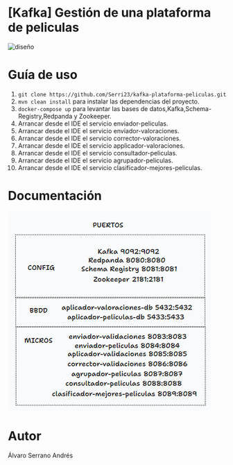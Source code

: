 # [Kafka] Gestión de una plataforma de peliculas 

![diseño](images/diseño.png)


# Guía de uso
1. ``git clone https://github.com/Serri23/kafka-plataforma-peliculas.git``
2. ``mvn clean install`` para instalar las dependencias del proyecto.
3. ``docker-compose up`` para levantar las bases de datos,Kafka,Schema-Registry,Redpanda y Zookeeper.
4. Arrancar desde el IDE el servicio enviador-peliculas.
5. Arrancar desde el IDE el servicio enviador-valoraciones.
6. Arrancar desde el IDE el servicio corrector-valoraciones.
7. Arrancar desde el IDE el servicio applicador-valoraciones.
8. Arrancar desde el IDE el servicio consultador-peliculas.
9. Arrancar desde el IDE el servicio agrupador-peliculas.
10. Arrancar desde el IDE el servicio clasificador-mejores-peliculas.

# Documentación

![puertos](images/puertos.png)


# Autor
Álvaro Serrano Andrés
